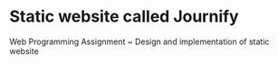 # Static website called Journify
Web Programming Assignment ~ Design and implementation of static website
